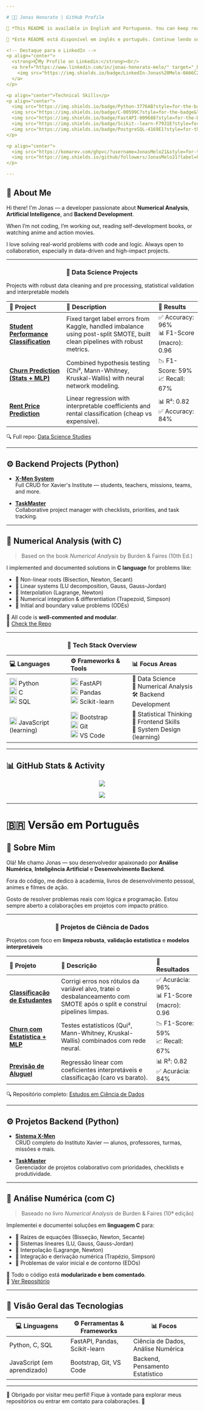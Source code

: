 ```yaml
---

# 👨‍💻 Jonas Honorato | GitHub Profile

📝 *This README is available in English and Portuguese. You can keep reading it in English or  [Click Herefor the PT-BR version.](https://github.com/JonasMelo21/JonasMelo21/tree/main?tab=readme-ov-file#-vers%C3%A3o-em-portugu%C3%AAs)*

📝 *Este README está disponível em inglês e português. Continue lendo se quiser em inglês ou [Clique aqui  para a versão em português.](https://github.com/JonasMelo21/JonasMelo21/tree/main?tab=readme-ov-file#-vers%C3%A3o-em-portugu%C3%AAs)*

<!-- Destaque para o LinkedIn -->
<p align="center">
  <strong>📫My Profile on Linkedin:</strong><br/>
  <a href="https://www.linkedin.com/in/jonas-honorato-melo/" target="_blank">
    <img src="https://img.shields.io/badge/LinkedIn-Jonas%20Melo-0A66C2?style=for-the-badge&logo=linkedin&logoColor=white" alt="LinkedIn Jonas Melo"/>
  </a>
</p>

<p align="center">Technical Skills</p>
<p align="center">
  <img src="https://img.shields.io/badge/Python-3776AB?style=for-the-badge&logo=python&logoColor=white"/>
  <img src="https://img.shields.io/badge/C-00599C?style=for-the-badge&logo=c&logoColor=white"/>
  <img src="https://img.shields.io/badge/FastAPI-009688?style=for-the-badge&logo=fastapi&logoColor=white"/>
  <img src="https://img.shields.io/badge/Scikit--learn-F7931E?style=for-the-badge&logo=scikit-learn&logoColor=white"/>
  <img src="https://img.shields.io/badge/PostgreSQL-4169E1?style=for-the-badge&logo=postgresql&logoColor=white"/>
</p>

<p align="center">
  <img src="https://komarev.com/ghpvc/?username=JonasMelo21&style=for-the-badge" alt="profile views" />
  <img src="https://img.shields.io/github/followers/JonasMelo21?label=Followers&style=for-the-badge"/>
</p>

---
```


## 🚀 About Me

Hi there! I'm Jonas — a developer passionate about **Numerical Analysis**, **Artificial Intelligence**, and **Backend Development**.

When I’m not coding, I’m working out, reading self-development books, or watching anime and action movies.

I love solving real-world problems with code and logic. Always open to collaboration, especially in data-driven and high-impact projects.

---

<h3 align="center">🧠 Data Science Projects</h3>
<p>Projects with robust data cleaning and pre processing, statistical validation and interpretable models</p>

<table align="center" width="100%">
  <thead>
    <tr>
      <th align="left">🔢 Project</th>
      <th align="left">📌 Description</th>
      <th align="left">🚀 Results</th>
    </tr>
  </thead>
  <tbody>
    <tr>
      <td><a href="https://github.com/JonasMelo21/Data_Science_Studies/blob/main/README.md#-project-01-student-performance-classification-1"><strong>Student Performance Classification</strong></a></td>
      <td>Fixed target label errors from Kaggle, handled imbalance using post-split SMOTE, built clean pipelines with robust metrics.</td>
      <td>✅ Accuracy: 96%<br/>📊 F1-Score (macro): 0.96</td>
    </tr>
    <tr>
      <td><a href="https://github.com/JonasMelo21/Data_Science_Studies/blob/main/README.md#-project-02-churn-prediction-with-eda-statistical-tests--neural-networks"><strong>Churn Prediction (Stats + MLP)</strong></a></td>
      <td>Combined hypothesis testing (Chi², Mann-Whitney, Kruskal-Wallis) with neural network modeling.</td>
      <td>📉 F1-Score: 59%<br/>📈 Recall: 67%</td>
    </tr>
    <tr>
      <td><a href="https://github.com/JonasMelo21/Data_Science_Studies/blob/main/README.md#-project-03-rent-price-prediction-with-regression--classification"><strong>Rent Price Prediction</strong></a></td>
      <td>Linear regression with interpretable coefficients and rental classification (cheap vs expensive).</td>
      <td>📊 R²: 0.82<br/>✅ Accuracy: 84%</td>
    </tr>
  </tbody>
</table>

🔍 Full repo: [Data Science Studies](https://github.com/JonasMelo21/Data_Science_Studies)

---

## ⚙️ Backend Projects (Python)

- [**X-Men System**](https://github.com/JonasMelo21/Sistema-X-Men.git)  
  Full CRUD for Xavier's Institute — students, teachers, missions, teams, and more.

- [**TaskMaster**](https://github.com/JonasMelo21/TaskMaster.git)  
  Collaborative project manager with checklists, priorities, and task tracking.

---

## 📘 Numerical Analysis (with C)

> Based on the book *Numerical Analysis* by Burden & Faires (10th Ed.)

I implemented and documented solutions in **C language** for problems like:

- 🔢 Non-linear roots (Bisection, Newton, Secant)
- 🔁 Linear systems (LU decomposition, Gauss, Gauss-Jordan)
- 🧩 Interpolation (Lagrange, Newton)
- 📐 Numerical integration & differentiation (Trapezoid, Simpson)
- 🧮 Initial and boundary value problems (ODEs)

📂 All code is **well-commented and modular**.  
🔗 [Check the Repo](https://github.com/JonasMelo21/Numerical-Analysis-Studies.git)

---

<h3 align="center">🧰 Tech Stack Overview</h3>

<table align="center" width="100%">
  <thead>
    <tr>
      <th align="left">💻 Languages</th>
      <th align="left">⚙️ Frameworks & Tools</th>
      <th align="left">📊 Focus Areas</th>
    </tr>
  </thead>
  <tbody>
    <tr>
      <td>
        <img src="https://cdn.jsdelivr.net/gh/devicons/devicon/icons/python/python-original.svg" width="20"/> Python<br/>
        <img src="https://cdn.jsdelivr.net/gh/devicons/devicon/icons/c/c-original.svg" width="20"/> C<br/>
        <img src="https://cdn.jsdelivr.net/gh/devicons/devicon/icons/mysql/mysql-original.svg" width="20"/> SQL
      </td>
      <td>
        <img src="https://cdn.jsdelivr.net/gh/devicons/devicon/icons/fastapi/fastapi-original.svg" width="20"/> FastAPI<br/>
        <img src="https://cdn.jsdelivr.net/gh/devicons/devicon/icons/pandas/pandas-original.svg" width="20"/> Pandas<br/>
        <img src="https://cdn.jsdelivr.net/gh/devicons/devicon/icons/scikit-learn/scikit-learn-original.svg" width="20"/> Scikit-learn
      </td>
      <td>
        🧠 Data Science<br/>
        📘 Numerical Analysis<br/>
        🛠️ Backend Development
      </td>
    </tr>
    <tr>
      <td>
        <img src="https://cdn.jsdelivr.net/gh/devicons/devicon/icons/javascript/javascript-original.svg" width="20"/> JavaScript (learning)
      </td>
      <td>
        <img src="https://cdn.jsdelivr.net/gh/devicons/devicon/icons/bootstrap/bootstrap-original.svg" width="20"/> Bootstrap<br/>
        <img src="https://cdn.jsdelivr.net/gh/devicons/devicon/icons/git/git-original.svg" width="20"/> Git<br/>
        <img src="https://cdn.jsdelivr.net/gh/devicons/devicon/icons/vscode/vscode-original.svg" width="20"/> VS Code
      </td>
      <td>
        🧪 Statistical Thinking<br/>
        🎨 Frontend Skills<br/>
        🧱 System Design (learning)
      </td>
    </tr>
  </tbody>
</table>

---

## 📊 GitHub Stats & Activity

<p align="center">
  <img src="https://github-readme-stats.vercel.app/api?username=JonasMelo21&show_icons=true&theme=github_dark&hide=prs"/>
</p>

<p align="center">
  <img src="https://github-readme-stats.vercel.app/api/top-langs/?username=JonasMelo21&layout=compact&theme=github_dark"/>
</p>

---

# 🇧🇷 Versão em Português

## 🚀 Sobre Mim

Olá! Me chamo Jonas — sou desenvolvedor apaixonado por **Análise Numérica**, **Inteligência Artificial** e **Desenvolvimento Backend**.

Fora do código, me dedico à academia, livros de desenvolvimento pessoal, animes e filmes de ação.

Gosto de resolver problemas reais com lógica e programação. Estou sempre aberto a colaborações em projetos com impacto prático.

---

<h3 align="center">🧠 Projetos de Ciência de Dados</h3>
<p allign="center">Projetos com foco em <STRONG>limpeza robusta</STRONG>, <strong>validação estatística</strong> e <strong>modelos interpretáveis</strong></p>
<table align="center" width="100%">
  <thead>
    <tr>
      <th align="left">🔢 Projeto</th>
      <th align="left">📌 Descrição</th>
      <th align="left">🚀 Resultados</th>
    </tr>
  </thead>
  <tbody>
    <tr>
      <td><a href="https://github.com/JonasMelo21/Data_Science_Studies/blob/main/README.md#-projeto-01-classifica%C3%A7%C3%A3o-da-performance-de-estudantes-1"><strong>Classificação de Estudantes</strong></a></td>
      <td>Corrigi erros nos rótulos da variável alvo, tratei o desbalanceamento com SMOTE após o split e construí pipelines limpas.</td>
      <td>✅ Acurácia: 96%<br/>📊 F1-Score (macro): 0.96</td>
    </tr>
    <tr>
      <td><a href="https://github.com/JonasMelo21/Data_Science_Studies/blob/main/README.md#-projeto-02-previs%C3%A3o-de-churn-com-eda-testes-estat%C3%ADsticos-e-rede-neural"><strong>Churn com Estatística + MLP</strong></a></td>
      <td>Testes estatísticos (Qui², Mann-Whitney, Kruskal-Wallis) combinados com rede neural.</td>
      <td>📉 F1-Score: 59%<br/>📈 Recall: 67%</td>
    </tr>
    <tr>
      <td><a href="https://github.com/JonasMelo21/Data_Science_Studies/blob/main/README.md#-projeto-03-previs%C3%A3o-de-aluguel-com-regress%C3%A3o-linear-e-classifica%C3%A7%C3%A3o"><strong>Previsão de Aluguel</strong></a></td>
      <td>Regressão linear com coeficientes interpretáveis e classificação (caro vs barato).</td>
      <td>📊 R²: 0.82<br/>✅ Acurácia: 84%</td>
    </tr>
  </tbody>
</table>

🔍 Repositório completo: [Estudos em Ciência de Dados](https://github.com/JonasMelo21/Data_Science_Studies/)

---

## ⚙️ Projetos Backend (Python)

- [**Sistema X-Men**](https://github.com/JonasMelo21/Sistema-X-Men.git)  
  CRUD completo do Instituto Xavier — alunos, professores, turmas, missões e mais.

- [**TaskMaster**](https://github.com/JonasMelo21/TaskMaster.git)  
  Gerenciador de projetos colaborativo com prioridades, checklists e produtividade.

---

## 📘 Análise Numérica (com C)

> Baseado no livro *Numerical Analysis* de Burden & Faires (10ª edição)

Implementei e documentei soluções em **linguagem C** para:

- 🔢 Raízes de equações (Bisseção, Newton, Secante)
- 🔁 Sistemas lineares (LU, Gauss, Gauss-Jordan)
- 🧩 Interpolação (Lagrange, Newton)
- 📐 Integração e derivação numérica (Trapézio, Simpson)
- 🧮 Problemas de valor inicial e de contorno (EDOs)

📂 Todo o código está **modularizado e bem comentado**.  
🔗 [Ver Repositório](https://github.com/JonasMelo21/Numerical-Analysis-Studies/)

---

## 🧰 Visão Geral das Tecnologias

| 💻 Linguagens | ⚙️ Ferramentas & Frameworks | 📊 Focos |
|--------------|----------------------------|---------|
| Python, C, SQL | FastAPI, Pandas, Scikit-learn | Ciência de Dados, Análise Numérica |
| JavaScript (em aprendizado) | Bootstrap, Git, VS Code | Backend, Pensamento Estatístico |

---

🎯 Obrigado por visitar meu perfil! Fique à vontade para explorar meus repositórios ou entrar em contato para colaborações. 🚀

